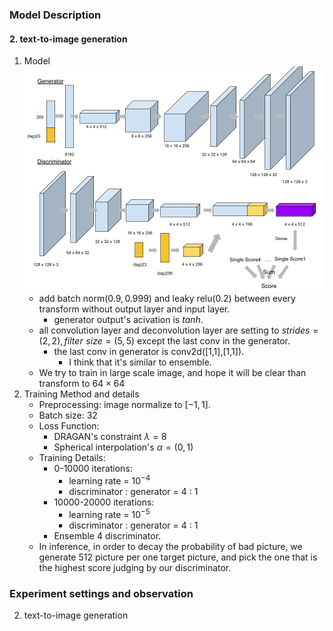 ### Model Description

#### 2. text-to-image generation

1. Model
   ![model](./model.png)
   * add batch norm$(0.9,0.999)$ and leaky relu$(0.2)$ between every transform without output layer and input layer.
     * generator output's acivation is $tanh$.
   * all convolution layer and deconvolution layer are setting to $strides=(2,2) , filter\,\,size=(5,5)$ except the last conv in the generator.
     * the last conv in generator is conv2d([1,1],[1,1]). 
       * I think that it's similar to ensemble.
   * We try to train in large scale image, and hope it will be clear than transform to $64 \times 64$
2. Training Method and details
   * Preprocessing: image normalize to $[-1,1]$.
   * Batch size: 32
   * Loss Function:
     * DRAGAN's constraint $\lambda = 8$
     * Spherical interpolation's $\alpha = (0,1)$
   * Training Details:
     * 0-10000 iterations: 
       * learning rate = $10^{-4}$
       * discriminator : generator =  4 : 1
     * 10000-20000 iterations: 
       * learning rate = $10^{-5}$ 
       * discriminator : generator =  4 : 1
     * Ensemble 4 discriminator.
   * In inference, in order to decay the probability of bad picture, we generate 512 picture per one target picture, and pick the one that is the highest score judging by our discriminator.

### Experiment settings and observation

2. text-to-image generation


